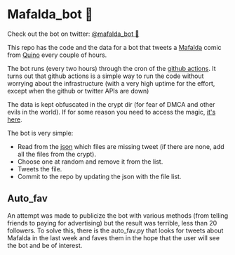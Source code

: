 # Mafalda_bot 🤖

Check out the bot on twitter: [@mafalda_bot 🤖](https://twitter.com/mafalda_bot)

This repo has the code and the data for a bot that tweets a [Mafalda](https://en.wikipedia.org/wiki/Mafalda) comic from [Quino](https://en.wikipedia.org/wiki/Quino) every couple of hours.

The bot runs (every two hours) through the cron of the [github actions](https://github.com/lbellomo/mafalda_bot/blob/master/.github/workflows/main.yml). It turns out that github actions is a simple way to run the code without worrying about the infrastructure (with a very high uptime for the effort, except when the github or twitter APIs are down)

The data is kept obfuscated in the crypt dir (for fear of DMCA and other evils in the world). If for some reason you need to access the magic, [it's here](https://github.com/lbellomo/mafalda_bot/blob/master/main.py#L49).

The bot is very simple:
- Read from the [json](https://github.com/lbellomo/mafalda_bot/blob/master/valid_comics.json) which files are missing tweet (if there are none, add all the files from the crypt).
- Choose one at random and remove it from the list.
- Tweets the file.
- Commit to the repo by updating the json with the file list.

## Auto_fav

An attempt was made to publicize the bot with various methods (from telling friends to paying for advertising) but the result was terrible, less than 20 followers. To solve this, there is the auto_fav.py that looks for tweets about Mafalda in the last week and faves them in the hope that the user will see the bot and be of interest.
